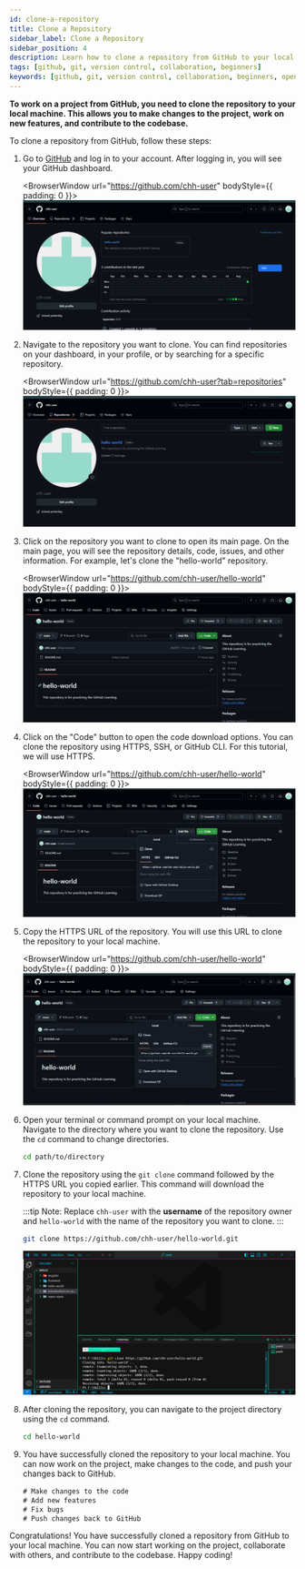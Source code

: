 ```yaml
---
id: clone-a-repository
title: Clone a Repository
sidebar_label: Clone a Repository
sidebar_position: 4
description: Learn how to clone a repository from GitHub to your local machine using Git. Clone a project, work on it locally, and push your changes back to GitHub.
tags: [github, git, version control, collaboration, beginners]
keywords: [github, git, version control, collaboration, beginners, open source, repository, clone, project]
---
```


**To work on a project from GitHub, you need to clone the repository to your local machine. This allows you to make changes to the project, work on new features, and contribute to the codebase.**


To clone a repository from GitHub, follow these steps:

1. Go to [GitHub](https://github.com/) and log in to your account. After logging in, you will see your GitHub dashboard.

    <BrowserWindow url="https://github.com/chh-user" bodyStyle={{ padding: 0 }}>
      ![GitHub Login](img-12.png)
    </BrowserWindow>

2. Navigate to the repository you want to clone. You can find repositories on your dashboard, in your profile, or by searching for a specific repository.

    <BrowserWindow url="https://github.com/chh-user?tab=repositories" bodyStyle={{ padding: 0 }}>
      ![Repository List](img-13.png)
    </BrowserWindow>

3. Click on the repository you want to clone to open its main page. On the main page, you will see the repository details, code, issues, and other information. For example, let's clone the "hello-world" repository.

    <BrowserWindow url="https://github.com/chh-user/hello-world" bodyStyle={{ padding: 0 }}>
      ![Repository Main Page](img-14.png)
    </BrowserWindow>

4. Click on the "Code" button to open the code download options. You can clone the repository using HTTPS, SSH, or GitHub CLI. For this tutorial, we will use HTTPS.

    <BrowserWindow url="https://github.com/chh-user/hello-world" bodyStyle={{ padding: 0 }}>
      ![Code Download Options](img-15.png)
    </BrowserWindow>

5. Copy the HTTPS URL of the repository. You will use this URL to clone the repository to your local machine.

    <BrowserWindow url="https://github.com/chh-user/hello-world" bodyStyle={{ padding: 0 }}>
      ![HTTPS URL](img-16.png)
    </BrowserWindow>

6. Open your terminal or command prompt on your local machine. Navigate to the directory where you want to clone the repository. Use the `cd` command to change directories.

    ```bash title="Terminal"
    cd path/to/directory
    ```

7. Clone the repository using the `git clone` command followed by the HTTPS URL you copied earlier. This command will download the repository to your local machine.

    :::tip Note: 
    Replace `chh-user` with the **username** of the repository owner and `hello-world` with the name of the repository you want to clone.
    :::

    ```bash title="Terminal"
    git clone https://github.com/chh-user/hello-world.git
    ```

    ![alt text](img-17.png)

    
8. After cloning the repository, you can navigate to the project directory using the `cd` command.

    ```bash title="Terminal"
    cd hello-world
    ```

9.  You have successfully cloned the repository to your local machine. You can now work on the project, make changes to the code, and push your changes back to GitHub.

    ```pwsh
    # Make changes to the code
    # Add new features
    # Fix bugs
    # Push changes back to GitHub
    ```

Congratulations! You have successfully cloned a repository from GitHub to your local machine. You can now start working on the project, collaborate with others, and contribute to the codebase. Happy coding!